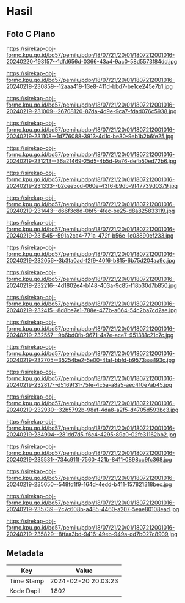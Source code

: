 # Hasil

## Foto C Plano

https://sirekap-obj-formc.kpu.go.id/bd57/pemilu/pdpr/18/07/21/20/01/1807212001016-20240220-193157--1dfd656d-0366-43a4-9ac0-58d5573f84dd.jpg

https://sirekap-obj-formc.kpu.go.id/bd57/pemilu/pdpr/18/07/21/20/01/1807212001016-20240219-230859--12aaa419-13e8-411d-bbd7-be1ce245e7b1.jpg

https://sirekap-obj-formc.kpu.go.id/bd57/pemilu/pdpr/18/07/21/20/01/1807212001016-20240219-231009--26708120-87da-4d9e-9ca7-fdad076c5938.jpg

https://sirekap-obj-formc.kpu.go.id/bd57/pemilu/pdpr/18/07/21/20/01/1807212001016-20240219-231108--1d776088-3913-4d1c-be30-9eb1b2b6fe25.jpg

https://sirekap-obj-formc.kpu.go.id/bd57/pemilu/pdpr/18/07/21/20/01/1807212001016-20240219-231213--36a21469-25d5-4b5d-9a76-defb50ed72b6.jpg

https://sirekap-obj-formc.kpu.go.id/bd57/pemilu/pdpr/18/07/21/20/01/1807212001016-20240219-231333--b2cee5cd-060e-43f6-b9db-9f47739d0379.jpg

https://sirekap-obj-formc.kpu.go.id/bd57/pemilu/pdpr/18/07/21/20/01/1807212001016-20240219-231443--d66f3c8d-0bf5-4fec-be25-d8a825833119.jpg

https://sirekap-obj-formc.kpu.go.id/bd57/pemilu/pdpr/18/07/21/20/01/1807212001016-20240219-231545--591a2ca4-771a-472f-b56e-1c03890ef233.jpg

https://sirekap-obj-formc.kpu.go.id/bd57/pemilu/pdpr/18/07/21/20/01/1807212001016-20240219-232056--3b3fa0ad-f2f9-40f6-b815-6b75d204aa9c.jpg

https://sirekap-obj-formc.kpu.go.id/bd57/pemilu/pdpr/18/07/21/20/01/1807212001016-20240219-232216--4d1802e4-b148-403a-9c85-f18b30d7b850.jpg

https://sirekap-obj-formc.kpu.go.id/bd57/pemilu/pdpr/18/07/21/20/01/1807212001016-20240219-232415--8d8be7e1-788e-477b-a664-54c2ba7cd2ae.jpg

https://sirekap-obj-formc.kpu.go.id/bd57/pemilu/pdpr/18/07/21/20/01/1807212001016-20240219-232557--9b6bd0fb-9671-4a7e-ace7-951381c21c7c.jpg

https://sirekap-obj-formc.kpu.go.id/bd57/pemilu/pdpr/18/07/21/20/01/1807212001016-20240219-232705--35254be2-5e00-4faf-bbfd-b9573aaa193c.jpg

https://sirekap-obj-formc.kpu.go.id/bd57/pemilu/pdpr/18/07/21/20/01/1807212001016-20240219-232817--d5169f31-75fe-4c5a-a8a5-aec410e7ab45.jpg

https://sirekap-obj-formc.kpu.go.id/bd57/pemilu/pdpr/18/07/21/20/01/1807212001016-20240219-232930--32b5792b-98af-4da8-a2f5-d4705d593bc3.jpg

https://sirekap-obj-formc.kpu.go.id/bd57/pemilu/pdpr/18/07/21/20/01/1807212001016-20240219-234904--281dd7d5-f6c4-4295-89a0-02fe31162bb2.jpg

https://sirekap-obj-formc.kpu.go.id/bd57/pemilu/pdpr/18/07/21/20/01/1807212001016-20240219-235531--734c911f-7560-421b-8411-0898cc9fc368.jpg

https://sirekap-obj-formc.kpu.go.id/bd57/pemilu/pdpr/18/07/21/20/01/1807212001016-20240219-235650--548fd1f9-164d-4edd-b411-157821318bec.jpg

https://sirekap-obj-formc.kpu.go.id/bd57/pemilu/pdpr/18/07/21/20/01/1807212001016-20240219-235739--2c7c608b-a485-4460-a207-5eae80108ead.jpg

https://sirekap-obj-formc.kpu.go.id/bd57/pemilu/pdpr/18/07/21/20/01/1807212001016-20240219-235829--8ffaa3bd-9416-49eb-949a-dd7b027c8909.jpg


## Metadata

| Key        | Value               |
| ---------- | ------------------- |
| Time Stamp | 2024-02-20 20:03:23 |
| Kode Dapil | 1802                |



